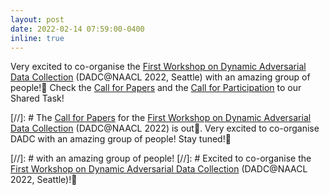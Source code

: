 ```yaml
---
layout: post
date: 2022-02-14 07:59:00-0400
inline: true
---
```


Very excited to co-organise the [First Workshop on Dynamic Adversarial Data Collection](https://dadcworkshop.github.io/) (DADC@NAACL 2022, Seattle) with an amazing group of people!🚀 
Check the [Call for Papers](https://dadcworkshop.github.io/call-for-papers.html) and the [Call for Participation](https://dadcworkshop.github.io/shared-task.html) to our Shared Task!

[//]: #  The [Call for Papers](https://dadcworkshop.github.io/call-for-papers.html) for the [First Workshop on Dynamic Adversarial Data Collection](https://dadcworkshop.github.io/) (DADC@NAACL 2022) is out🌹. Very excited to co-organise DADC with an amazing group of people! Stay tuned!👀 

[//]: # with an amazing group of people!
[//]: # Excited to co-organise the [First Workshop on Dynamic Adversarial Data Collection](https://dadcworkshop.github.io/) (DADC@NAACL 2022, Seattle)!🚀